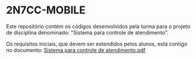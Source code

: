 # 2N7CC-MOBILE

Este repositório contém os códigos desenvolvidos pela turma para o projeto de disciplina denominado:
"Sistema para controle de atendimento".

Os requisitos iniciais, que devem ser estendidos pelos alunos, está contigo no documento: [Sistema para controle de atendimento.pdf](https://github.com/uninassau-2023-1/4M7EC-MOBILE/blob/main/Sistema%20para%20controle%20de%20atendimento.pdf)
